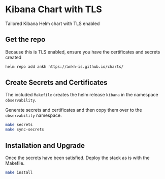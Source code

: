 # Kibana Chart with TLS

Tailored Kibana Helm chart with TLS enabled

## Get the repo

Because this is TLS enabled, ensure you have the certificates and secrets created

```bash
helm repo add ankh https://ankh-is.github.io/charts/
```

## Create Secrets and Certificates

The included `Makefile` creates the helm release `kibana` in the namespace
`observability`.

Generate secrets and certificates and then copy them over to the `observability`
namespace.

```bash
make secrets
make sync-secrets
```

## Installation and Upgrade

Once the secrets have been satisfied. Deploy the stack as is with the Makefile.

```bash
make install
```
